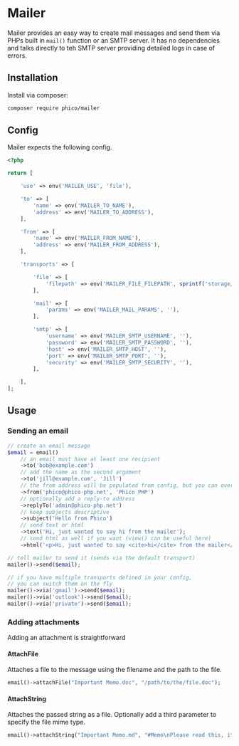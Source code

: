# Mailer
Mailer provides an easy way to create mail messages and send them via PHPs built in `mail()` function or an SMTP server.
It has no dependencies and talks directly to teh SMTP server providing detailed logs in case of errors.

## Installation
Install via composer:
```sh
composer require phico/mailer
```

## Config
Mailer expects the following config.
```php
<?php

return [

	'use' => env('MAILER_USE', 'file'),

	'to' => [
		'name' => env('MAILER_TO_NAME'),
		'address' => env('MAILER_TO_ADDRESS'),
	],

	'from' => [
		'name' => env('MAILER_FROM_NAME'),
		'address' => env('MAILER_FROM_ADDRESS'),
	],

	'transports' => [

		'file' => [
			'filepath' => env('MAILER_FILE_FILEPATH', sprintf('storage/logs/mail-%s.log', date('Y-m-d'))),
		],

		'mail' => [
			'params' => env('MAILER_MAIL_PARAMS', ''),
		],

		'smtp' => [
			'username' => env('MAILER_SMTP_USERNAME', ''),
			'password' => env('MAILER_SMTP_PASSWORD', ''),
			'host' => env('MAILER_SMTP_HOST', ''),
			'port' => env('MAILER_SMTP_PORT', ''),
			'security' => env('MAILER_SMTP_SECURITY', ''),
		],

	],
];
```

## Usage

### Sending an email

```php
// create an email message
$email = email()
    // an email must have at least one recipient
    ->to('bob@example.com')
    // add the name as the second argument
    ->to('jill@example.com', 'Jill')
    // the from address will be populated from config, but you can override it
    ->from('phico@phico-php.net', 'Phico PHP')
    // optionally add a reply-to address
    ->replyTo('admin@phico-php.net')
    // keep subjects descriptive
    ->subject('Hello from Phico')
    // send text or html
    ->text('Hi, just wanted to say hi from the mailer');
    // send html as well if you want (view() can be useful here)
    ->html('<p>Hi, just wanted to say <cite>hi</cite> from the mailer</p>');

// tell mailer to send it (sends via the default transport)
mailer()->send($email);

// if you have multiple transports defined in your config,
// you can switch them on the fly
mailer()->via('gmail')->send($email);
mailer()->via('outlook')->send($email);
mailer()->via('private')->send($email);
```

### Adding attachments
Adding an attachment is straightforward
#### AttachFile
Attaches a file to the message using the filename and the path to the file.
```php
email()->attachFile("Important Memo.doc", "/path/to/the/file.doc");
```
#### AttachString
Attaches the passed string as a file.
Optionally add a third parameter to specify the file mime type.
```php
email()->attachString("Important Memo.md", "#Memo\nPlease read this, it is very important.", "text/markdown");
```
